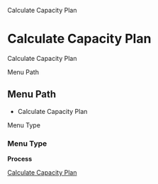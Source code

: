 
Calculate Capacity Plan
# Calculate Capacity Plan


Calculate Capacity Plan

Menu Path
## Menu Path



- Calculate Capacity Plan

Menu Type
### Menu Type

**Process**


[Calculate Capacity Plan](functional-guide/process/process-pp_calculate-capacity-plan.md)